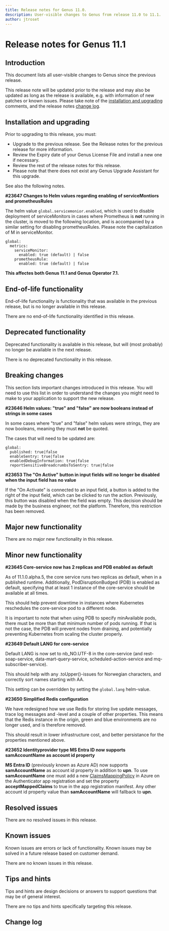 ```yaml
---
title: Release notes for Genus 11.0.
description: User-visible changes to Genus from release 11.0 to 11.1.
author: jtroset
---
```


# Release notes for Genus 11.1

## Introduction

This document lists all user-visible changes to Genus since the previous release.

This release note will be updated prior to the release and may also be updated as long as the release is available, e.g. with information of new patches or known issues. Please take note of the [installation and upgrading](#installation-and-upgrading) comments, and the release notes [change log](#change-log).

## Installation and upgrading

Prior to upgrading to this release, you must:

- Upgrade to the previous release. See the Release notes for the previous release for more information.
- Review the Expiry date of your Genus License File and install a new one if necessary.
- Review the rest of the release notes for this release.
- Please note that there does not exist any Genus Upgrade Assistant for this upgrade.

<!--rntype01-start INSTALLATION / UPGRADE. DO NOT CHANGE THESE TAGS. ANY CHANGES BELOW WILL BE OVERWRITTEN.-->

See also the following notes.

<!--ID 7f3aca95-ae93-7aa9-d11e-5554973ab627 -->
**#23647 Changes to Helm values regarding enabling of serviceMontiors and prometheusRules**

The helm value ``global.servicemonior.enabled``, which is used to disable deployment of serviceMonitors in cases where Prometheus is **not** running in the cluster, is moved to the following location, and is accompanied by a similar setting for disabling prometheusRules. Please note the capitalization of M in serviceMonitor.

```
global:
  metrics:
    serviceMonitor:
      enabled: true (default) | false
    prometheusRule:
      enabled: true (default) | false
```

**This affectes both Genus 11.1 and Genus Operator 7.1.**

<!--rntype01-end   INSTALLATION / UPGRADE. DO NOT CHANGE THESE TAGS. ANY CHANGES ABOVE WILL BE OVERWRITTEN.-->
<!-- release note type 2 is missing. That's ok.-->

## End-of-life functionality

End-of-life functionality is functionality that was available in the previous release, but is no longer available in this release.
<!--rntype03-start END-OF-LIFE. DO NOT CHANGE THESE TAGS. ANY CHANGES BELOW WILL BE OVERWRITTEN.-->
There are no end-of-life functionality identified in this release.
<!--rntype03-end   END-OF-LIFE. DO NOT CHANGE THESE TAGS. ANY CHANGES ABOVE WILL BE OVERWRITTEN.-->
## Deprecated functionality

Deprecated functionality is available in this release, but will (most probably) no longer be available in the next release.
<!--rntype04-start DEPRECATED. DO NOT CHANGE THESE TAGS. ANY CHANGES BELOW WILL BE OVERWRITTEN.-->
There is no deprecated functionality in this release.
<!--rntype04-end   DEPRECATED. DO NOT CHANGE THESE TAGS. ANY CHANGES ABOVE WILL BE OVERWRITTEN.-->
## Breaking changes

This section lists important changes introduced in this release. You will need to use this list in order to understand the changes you might need to make to your application to support the new release.
<!--rntype05-start BREAKING. DO NOT CHANGE THESE TAGS. ANY CHANGES BELOW WILL BE OVERWRITTEN.-->
<!--ID c4e93764-d55e-d323-2419-d2035038c2cc -->
**#23646 Helm values: "true" and "false" are now booleans instead of strings in some cases**

In some cases where "true" and "false" helm values were strings, they are now booleans, meaning they must **not** be quoted. 

The cases that will need to be updated are:

```
global:
  published: true|false
  enableSentry: true|false
  enabledDebugInformation: true|false
  reportSensitiveBreadcrumbsToSentry: true|false

```

<!--ID b91ed3ea-7f8f-954e-5f6e-968bf38c629e -->
**#23653 The "On Active" button in input fields will no longer be disabled when the input field has no value**

If the "On Activate" is connected to an input field, a button is added to the right of the input field, which can be clicked to run the action. Previously, this button was disabled when the field was empty. This decision should be made by the business engineer, not the platform. Therefore, this restriction has been removed.

<!--rntype05-end   BREAKING. DO NOT CHANGE THESE TAGS. ANY CHANGES ABOVE WILL BE OVERWRITTEN.-->
## Major new functionality
<!--rntype06-start MAJOR. DO NOT CHANGE THESE TAGS. ANY CHANGES BELOW WILL BE OVERWRITTEN.-->
There are no major new functionality in this release.
<!--rntype06-end   MAJOR. DO NOT CHANGE THESE TAGS. ANY CHANGES ABOVE WILL BE OVERWRITTEN.-->
## Minor new functionality
<!--rntype07-start MINOR. DO NOT CHANGE THESE TAGS. ANY CHANGES BELOW WILL BE OVERWRITTEN.-->
<!--ID ef441a5c-e64f-a2a2-17f3-8e2b9f952886 -->
**#23645 Core-service now has 2 replicas and PDB enabled as default**

As of 11.1.0.alpha.5, the core service runs two replicas as default, when in a published runtime. Additionally, PodDisruptionBudged (PDB) is enabled as default, specifying that at least 1 instance of the core-service should be available at all times.

This should help prevent downtime in instances where Kubernetes reschedules the core-service pod to a different node. 

It is important to note that when using PDB to specify minAvailable pods, there must be more than that minimum number of pods running. If that is not the case, the PDB will prevent nodes from draining, and potentially preventing Kubernetes from scaling the cluster properly.

<!--ID d72ecc5c-0b7f-76a6-e274-d93435058c6e -->
**#23649 Default LANG for core-service**

Default LANG is now set to nb_NO.UTF-8 in the core-service (and rest-soap-service, data-mart-query-service, scheduled-action-service and mq-subscriber-service).

This should help with any .toUpper()-issues for Norwegian characters, and correctly sort names starting with AA.

This setting can be overridden by setting the ``global.lang`` helm-value.

<!--ID b4db7a8c-4ba3-66fc-be1a-b2fac76e7292 -->
**#23650 Simplified Redis configuration**

We have redesigned how we use Redis for storing live update messages, trace log messages and -level and a couple of other properties. This means that the Redis instance in the origin, green and blue environments are no longer used, and is therefore removed. 

This should result in lower infrastructure cost, and better persistance for the properties mentioned above.

<!--ID 1b8e02ac-a9c5-7460-8573-1d4db98750ef -->
**#23652 Identityprovider type MS Entra ID now supports samAccountName as account id property**

**MS Entra ID** (previously known as Azure AD) now supports **samAccountName** as account id property in addition to **upn**. 
To use  **samAccountName** one must add a new [ClaimsMappingPolicy](https://securecloud.blog/2019/06/06/add-samaccountname-to-azure-ad-access-token-jwt-with-claims-mapping-policy-and-avoiding-aadsts50146/) in Azure on the Authenticator app registration and set the property **acceptMappedClaims** to true in the app registration manifest.
Any other account id property value than **samAccountName** will fallback to **upn**.

<!--rntype07-end   MINOR. DO NOT CHANGE THESE TAGS. ANY CHANGES ABOVE WILL BE OVERWRITTEN.-->
## Resolved issues
<!--rntype08-start RESOLVED ISSUES. DO NOT CHANGE THESE TAGS. ANY CHANGES BELOW WILL BE OVERWRITTEN.-->
There are no resolved issues in this release.
<!--rntype08-end   RESOLVED ISSUES. DO NOT CHANGE THESE TAGS. ANY CHANGES ABOVE WILL BE OVERWRITTEN.-->
## Known issues

Known issues are errors or lack of functionality. Known issues may be solved in a future release based on customer demand.
<!--rntype09-start KNOWN ISSUES. DO NOT CHANGE THESE TAGS. ANY CHANGES BELOW WILL BE OVERWRITTEN.-->
There are no known issues in this release.
<!--rntype09-end   KNOWN ISSUES. DO NOT CHANGE THESE TAGS. ANY CHANGES ABOVE WILL BE OVERWRITTEN.-->
## Tips and hints

Tips and hints are design decisions or answers to support questions that may be of general interest.

There are no tips and hints specifically targeting this release.

## Change log
<!--changelog CHANGELOG. DO NOT CHANGE THIS TAG. ANY CHANGES BELOW WILL BE DELETED.-->
